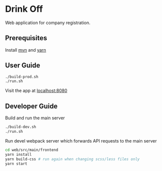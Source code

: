 # Drink Off

Web application for company registration.

## Prerequisites

Install [mvn](https://maven.apache.org/) and [yarn](https://yarnpkg.com/en/)

## User Guide

```bash
./build-prod.sh
./run.sh
```

Visit the app at [localhost:8080](http://localhost:8080) 

## Developer Guide

Build and run the main server

```bash
./build-dev.sh
./run.sh
```

Run devel webpack server which forwards API requests to the main server

```bash
cd web/src/main/frontend 
yarn install
yarn build-css # run again when changing scss/less files only
yarn start
```
